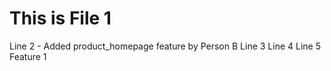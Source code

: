 # This is File 1
Line 2 - Added product_homepage feature by Person B
Line 3
Line 4
Line 5
Feature 1
